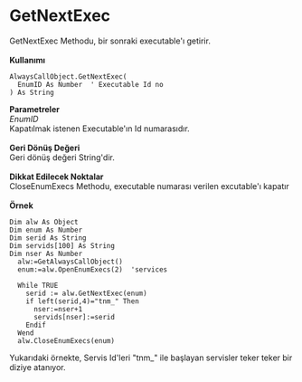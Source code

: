 # GetNextExec

GetNextExec Methodu, bir sonraki executable'ı getirir.\
\
**Kullanımı**

```
AlwaysCallObject.GetNextExec(
  EnumID As Number  ' Executable Id no	
) As String
```

**Parametreler**\
_EnumID_\
Kapatılmak istenen Executable'ın Id numarasıdır.\
\
**Geri Dönüş Değeri**\
Geri dönüş değeri String'dir.\
\
**Dikkat Edilecek Noktalar**\
CloseEnumExecs Methodu, executable numarası verilen excutable'ı kapatır\
\
**Örnek**

```
Dim alw As Object
Dim enum As Number
Dim serid As String
Dim servids[100] As String
Dim nser As Number
  alw:=GetAlwaysCallObject()
  enum:=alw.OpenEnumExecs(2)  'services
  
  While TRUE
    serid := alw.GetNextExec(enum)
    if left(serid,4)="tnm_" Then
      nser:=nser+1
      servids[nser]:=serid
    Endif
  Wend
  alw.CloseEnumExecs(enum)
```

Yukarıdaki örnekte, Servis Id'leri "tnm\_" ile başlayan servisler teker teker bir diziye atanıyor.
